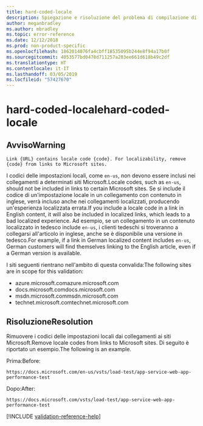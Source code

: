 ```yaml
---
title: hard-coded-locale
description: Spiegazione e risoluzione del problema di compilazione di Docs hard-coded-locale.
author: meganbradley
ms.author: mbradley
ms.topic: error-reference
ms.date: 12/12/2018
ms.prod: non-product-specific
ms.openlocfilehash: 1862014076fa4cbff18535095b244e8f94a17b0f
ms.sourcegitcommit: 4053577bd0478d711257a283ee661d618b49c2df
ms.translationtype: HT
ms.contentlocale: it-IT
ms.lasthandoff: 03/05/2019
ms.locfileid: "57427670"
---
```

# <a name="hard-coded-locale"></a><span data-ttu-id="0f164-103">hard-coded-locale</span><span class="sxs-lookup"><span data-stu-id="0f164-103">hard-coded-locale</span></span>

## <a name="warning"></a><span data-ttu-id="0f164-104">Avviso</span><span class="sxs-lookup"><span data-stu-id="0f164-104">Warning</span></span>

`Link {URL} contains locale code {code}. For localizability, remove {code} from links to Microsoft sites.`

<span data-ttu-id="0f164-105">I codici delle impostazioni locali, come `en-us`, non devono essere inclusi nei collegamenti a determinati siti Microsoft.</span><span class="sxs-lookup"><span data-stu-id="0f164-105">Locale codes, such as `en-us`, should not be included in links to certain Microsoft sites.</span></span> <span data-ttu-id="0f164-106">Se si include il codice di un'impostazione locale in un collegamento con contenuto in inglese, verrà incluso anche nei collegamenti localizzati, producendo un'esperienza localizzata errata.</span><span class="sxs-lookup"><span data-stu-id="0f164-106">If you include a locale code in a link in English content, it will also be included in localized links, which leads to a bad localized experience.</span></span> <span data-ttu-id="0f164-107">Ad esempio, se un collegamento in un contenuto localizzato in tedesco include `en-us`, i clienti tedeschi si troveranno a collegarsi all'articolo in inglese, anche se è disponibile una versione in tedesco.</span><span class="sxs-lookup"><span data-stu-id="0f164-107">For example, if a link in German localized content includes `en-us`, German customers will find themselves linking to the English article, even if a German version is available.</span></span>

<span data-ttu-id="0f164-108">I siti seguenti rientrano nell'ambito di questa convalida:</span><span class="sxs-lookup"><span data-stu-id="0f164-108">The following sites are in scope for this validation:</span></span>

- <span data-ttu-id="0f164-109">azure.microsoft.com</span><span class="sxs-lookup"><span data-stu-id="0f164-109">azure.microsoft.com</span></span>
- <span data-ttu-id="0f164-110">docs.microsoft.com</span><span class="sxs-lookup"><span data-stu-id="0f164-110">docs.microsoft.com</span></span>
- <span data-ttu-id="0f164-111">msdn.microsoft.com</span><span class="sxs-lookup"><span data-stu-id="0f164-111">msdn.microsoft.com</span></span>
- <span data-ttu-id="0f164-112">technet.microsoft.com</span><span class="sxs-lookup"><span data-stu-id="0f164-112">technet.microsoft.com</span></span>

## <a name="resolution"></a><span data-ttu-id="0f164-113">Risoluzione</span><span class="sxs-lookup"><span data-stu-id="0f164-113">Resolution</span></span>

<span data-ttu-id="0f164-114">Rimuovere i codici delle impostazioni locali dai collegamenti ai siti Microsoft.</span><span class="sxs-lookup"><span data-stu-id="0f164-114">Remove locale codes from links to Microsoft sites.</span></span> <span data-ttu-id="0f164-115">Di seguito è riportato un esempio.</span><span class="sxs-lookup"><span data-stu-id="0f164-115">The following is an example.</span></span>

<span data-ttu-id="0f164-116">Prima:</span><span class="sxs-lookup"><span data-stu-id="0f164-116">Before:</span></span>

`https://docs.microsoft.com/en-us/vsts/load-test/app-service-web-app-performance-test`

<span data-ttu-id="0f164-117">Dopo:</span><span class="sxs-lookup"><span data-stu-id="0f164-117">After:</span></span>

`https://docs.microsoft.com/vsts/load-test/app-service-web-app-performance-test`

<!--make sure to add this file to your includes folder and verify the path-->
[!INCLUDE [validation-reference-help](includes/validation-reference-help.md)]